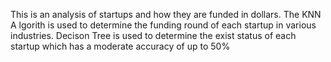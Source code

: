 This is an analysis of startups and how they are funded in dollars. The KNN A lgorith is used to determine the funding round of each startup in various industries. Decison Tree is used to determine the exist status of each startup which has a moderate accuracy of up to 50%
